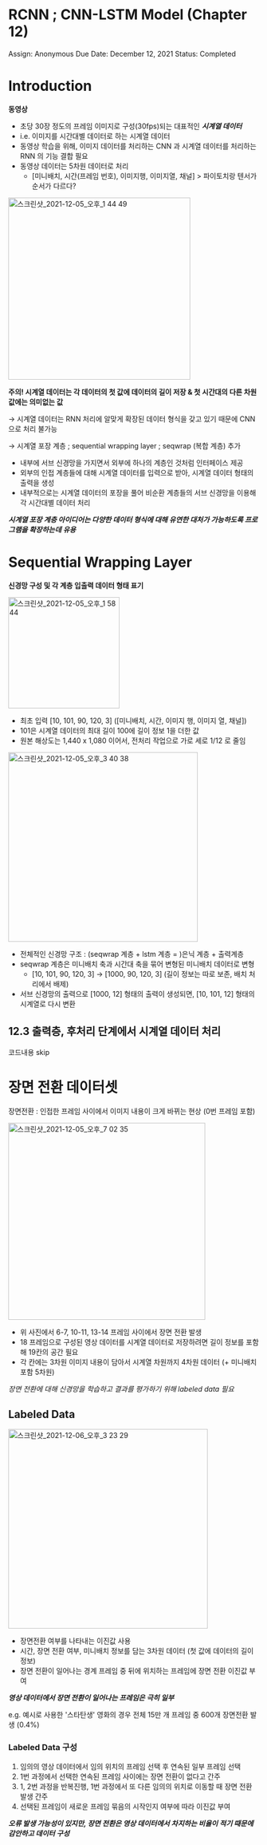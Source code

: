 # RCNN ; CNN-LSTM Model (Chapter 12)

Assign: Anonymous
Due Date: December 12, 2021
Status: Completed

# Introduction

**동영상**

- 초당 30장 정도의 프레임 이미지로 구성(30fps)되는 대표적인 ***시계열 데이터***
- i.e. 이미지를 시간대별 데이터로 하는 시계열 데이터
- 동영상 학습을 위해, 이미지 데이터를 처리하는 CNN 과 시계열 데이터를 처리하는 RNN 의 기능 결합 필요
- 동영상 데이터는 5차원 데이터로 처리
    - [미니배치, 시간(프레임 번호), 이미지행, 이미지열, 채널] > 파이토치랑 텐서가 순서가 다르다?

<img width="365" alt="스크린샷_2021-12-05_오후_1 44 49" src="https://user-images.githubusercontent.com/54128055/147530876-fc632f2a-11fd-4e25-ab51-10ac0017a782.png">

**주의! 시계열 데이터는 각 데이터의 첫 값에 데이터의 길이 저장 & 첫 시간대의 다른 차원 값에는 의미없는 값**

→ 시계열 데이터는 RNN 처리에 알맞게 확장된 데이터 형식을 갖고 있기 때문에 CNN 으로 처리 불가능

→ 시계열 포장 계층 ; sequential wrapping layer ; seqwrap (복합 계층) 추가

- 내부에 서브 신경망을 가지면서 외부에 하나의 계층인 것처럼 인터페이스 제공
- 외부의 인접 계층들에 대해 시계열 데이터를 입력으로 받아, 시계열 데이터 형태의 출력을 생성
- 내부적으로는 시계열 데이터의 포장을 풀어 비순환 계층들의 서브 신경망을 이용해 각 시간대별 데이터 처리

***시계열 포장 계층 아이디어는 다양한 데이터 형식에 대해 유연한 대처가 가능하도록 프로그램을 확장하는데 유용***

# Sequential Wrapping Layer

**신경망 구성 및 각 계층 입출력 데이터 형태 표기**

<img width="223" alt="스크린샷_2021-12-05_오후_1 58 44" src="https://user-images.githubusercontent.com/54128055/147530880-7d81326f-6022-4eab-9caa-a6b050301fee.png">

- 최초 입력 [10, 101, 90, 120, 3] ([미니배치, 시간, 이미지 행, 이미지 열, 채널])
- 101은 시계열 데이터의 최대 길이 100에 길이 정보 1을 더한 값
- 원본 해상도는 1,440 x 1,080 이어서, 전처리 작업으로 가로 세로 1/12 로 줄임

<img width="380" alt="스크린샷_2021-12-05_오후_3 40 38" src="https://user-images.githubusercontent.com/54128055/147530881-36eec9f0-cca9-4207-ae18-7c5b2e091356.png">

- 전체적인 신경망 구조 : (seqwrap 계층 + lstm 계층 = )은닉 계층 + 출력계층
- seqwrap 계층은 미니배치 축과 시간대 축을 묶어 변형된 미니배치 데이터로 변형
    - [10, 101, 90, 120, 3] → [1000, 90, 120, 3] (길이 정보는 따로 보존, 배치 처리에서 배제)
- 서브 신경망의 출력으로 [1000, 12] 형태의 출력이 생성되면, [10, 101, 12] 형태의 시계열로 다시 변환

## 12.3 출력층, 후처리 단계에서 시계열 데이터 처리

코드내용 skip

# 장면 전환 데이터셋

장면전환 : 인접한 프레임 사이에서 이미지 내용이 크게 바뀌는 현상 (0번 프레임 포함)

<img width="395" alt="스크린샷_2021-12-05_오후_7 02 35" src="https://user-images.githubusercontent.com/54128055/147530883-887e2ca3-17c4-4cc0-a869-23e9630faa87.png">

- 위 사진에서 6-7, 10-11, 13-14 프레임 사이에서 장면 전환 발생
- 18 프레임으로 구성된 영상 데이터를 시계열 데이터로 저장하려면 길이 정보를 포함해 19칸의 공간 필요
- 각 칸에는 3차원 이미지 내용이 담아서 시계열 차원까지 4차원 데이터 (+ 미니배치 포함 5차원)

*장면 전환에 대해 신경망을 학습하고 결과를 평가하기 위해 labeled data 필요*

## Labeled Data

<img width="400" alt="스크린샷_2021-12-06_오후_3 23 29" src="https://user-images.githubusercontent.com/54128055/147530884-894ccbab-7a08-46cb-897c-39a05e643bb2.png">


- 장면전환 여부를 나타내는 이진값 사용
- 시간, 장면 전환 여부, 미니배치 정보를 담는 3차원 데이터 (첫 값에 데이터의 길이 정보)
- 장면 전환이 일어나는 경계 프레임 중 뒤에 위치하는 프레임에 장면 전환 이진값 부여

***영상 데이터에서 장면 전환이 일어나는 프레임은 극히 일부***

e.g. 예시로 사용한 '스타탄생' 영화의 경우 전체 15만 개 프레임 중 600개 장면전환 발생 (0.4%)

### Labeled Data 구성

1. 임의의 영상 데이터에서 임의 위치의 프레임 선택 후 연속된 일부 프레임 선택
2. 1번 과정에서 선택한 연속된 프레임 사이에는 장면 전환이 없다고 간주
3. 1, 2번 과정을 반복진행, 1번 과정에서 또 다른 임의의 위치로 이동할 때 장면 전환 발생 간주
4. 선택된 프레임이 새로운 프레임 묶음의 시작인지 여부에 따라 이진값 부여

***오류 발생 가능성이 있지만, 장면 전환은 영상 데이터에서 차지하는 비율이 적기 때문에 감안하고 데이터 구성***
